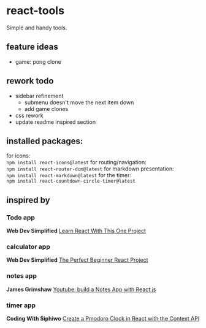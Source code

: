 # react-tools
Simple and handy tools.
## feature ideas
- game: pong clone

## rework todo
- sidebar refinement
  - submenu doesn't move the next item down
  - add game clones
- css rework
- update readme inspired section
## installed packages:
for icons:<br>
`npm install react-icons@latest`
for routing/navigation:<br>
`npm install react-router-dom@latest`
for markdown presentation:<br>
`npm install react-markdown@latest`
for the timer:<br>
`npm install react-countdown-circle-timer@latest`

## inspired by
### Todo app
__Web Dev Simplified__ [Learn React With This One Project](https://youtu.be/Rh3tobg7hEo)
### calculator app
__Web Dev Simplified__ [The Perfect Beginner React Project](https://youtu.be/DgRrrOt0Vr8)
### notes app
__James Grimshaw__ [Youtube: build a Notes App with React.js](https://youtu.be/ulOKYl5sHGk)
### timer app
__Coding With Siphiwo__ [Create a Pmodoro Clock in React with the Context API](https://youtu.be/0PnSEPm2UKY)